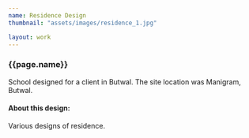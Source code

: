 ```yaml
---
name: Residence Design
thumbnail: "assets/images/residence_1.jpg"

layout: work
---
```

### {{page.name}}
School designed for a client in Butwal. The site location was Manigram, Butwal.

#### About this design: 
Various designs of residence.